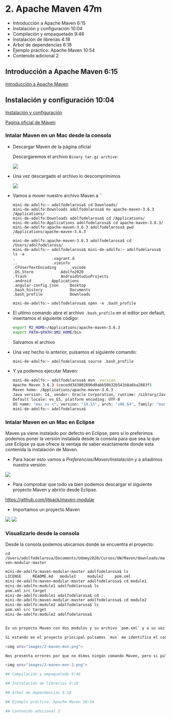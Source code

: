 # 2. Apache Maven 47m

* Introducción a Apache Maven 6:15 
* Instalación y configuración 10:04 
* Compilación y empaquetado 9:46 
* Instalación de librerías 4:18 
* Árbol de dependencias 6:18 
* Ejemplo práctico: Apache Maven 10:54 
* Contenido adicional 2


## Introducción a Apache Maven 6:15 

[Introducción a Apache Maven](pdfs/2.1_Introudccion_a_Apache_Maven.pdf)

## Instalación y configuración 10:04 

[Instalación y configuración](pdfs/2.2_Instalacion.pdf)

[Pagina oficial de Maven](https://maven.apache.org/)

### Intalar Maven en un Mac desde la consola

* Descargar Maven de la página oficial 

   Descargaremos el archivo `Binary tar.gz archive`:

   <img src="images/2-maven-download.png">
   
* Una vez descargado el archivo lo descomprimimos

   <img src="images/2-maven-download-2.png">
   
* Vamos a mover nuestro archivo Maven a ``   

   ```
   mini-de-adolfo:~ adolfodelarosa$ cd Downloads/
   mini-de-adolfo:Downloads adolfodelarosa$ mv apache-maven-3.6.3 /Applications/
   mini-de-adolfo:Downloads adolfodelarosa$ cd /Applications/
   mini-de-adolfo:Applications adolfodelarosa$ cd apache-maven-3.6.3/
   mini-de-adolfo:apache-maven-3.6.3 adolfodelarosa$ pwd
   /Applications/apache-maven-3.6.3
   
   mini-de-adolfo:apache-maven-3.6.3 adolfodelarosa$ cd /Users/adolfodelarosa/
   mini-de-adolfo:~ adolfodelarosa$ mini-de-adolfo:~ adolfodelarosa$ ls -a
   .				.vagrant.d
   ..				.viminfo
   .CFUserTextEncoding		.vscode
   .DS_Store			Adolfo2020
   .Trash				AndroidStudioProjects
   .android			Applications
   .angular-config.json		Desktop
   .bash_history			Documents
   .bash_profile			Downloads
   
   mini-de-adolfo:~ adolfodelarosa$ open -e .bash_profile   
   ```
* El ultimo comando abre el archivo `.bash_profile` en el editor por default, insertamos el siguiente código:

   ```sh
   export M2_HOME=/Applications/apache-maven-3.6.3
   export PATH=$PATH:$M2_HOME/bin
   ```
  
  Salvamos el archivo
  
* Una vez hecho lo anterior, pulsamos el siguiente comando:

   ```sh
   mini-de-adolfo:~ adolfodelarosa$ source .bash_profile
   ```
* Y ya podemos ejecutar Maven:

   ```sh   
   mini-de-adolfo:~ adolfodelarosa$ mvn -version
   Apache Maven 3.6.3 (cecedd343002696d0abb50b32b541b8a6ba2883f)
   Maven home: /Applications/apache-maven-3.6.3
   Java version: 14, vendor: Oracle Corporation, runtime: /Library/Java/JavaVirtualMachines/jdk-14.jdk/Contents/Home
   Default locale: es_ES, platform encoding: UTF-8
   OS name: "mac os x", version: "10.15", arch: "x86_64", family: "mac"
   mini-de-adolfo:~ adolfodelarosa$ 
   ```
### Intalar Maven en un Mac en Eclipse 

Maven ya viene instalado por defecto en Eclipse, pero si lo preferimos podemos poner la versión instalada desde la consola para que sea la que use Eclipse ya que ofrece la ventaja de saber exactamente donde esta contenida la instalación de Maven.

* Para hacer esto vamos a *Preferencias/Maven/Instalación* y a añadimos nuestra versión:

<img src="images/2-maven-eclipse.png">

* Para comprobar que todo va bien podemos descargar el siguiente proyecto Maven y abrirlo desde Eclipse.

https://github.com/jitpack/maven-modular

* Importamos un proyecto Maven

<img src="images/2-eclipse-import.png">

<img src="images/2-eclipse-proyecto-maven.png">

### Visualizarlo desde la consola

Desde la consola podemos ubicarnos donde se encuentra el proyecto:


`cd /Users/adolfodelarosa/Documents/Udemy2020/Cursos/OW/Maven/downloads/maven-modular-master`

```sh
mini-de-adolfo:maven-modular-master adolfodelarosa$ ls
LICENSE		README.md	module1		module2		pom.xml
mini-de-adolfo:maven-modular-master adolfodelarosa$ cd module1
mini-de-adolfo:module1 adolfodelarosa$ ls
pom.xml	src	target
mini-de-adolfo:module1 adolfodelarosa$ cd ..
mini-de-adolfo:maven-modular-master adolfodelarosa$ cd module2
mini-de-adolfo:module2 adolfodelarosa$ ls
pom.xml	src	target
mini-de-adolfo:module2 adolfodelarosa$ 


Es un proyecto Maven con dos modulos y su archivo `pom.xml` y a su vez cada modulo es otro proyecto Maven con su propio archivo `pom.xml`.

Si estando en el proyecto principal pulsamos `mvn` me identifica el contenido:

<img src="images/2-maven-mvn.png">

Nos presenta errores por que no dimos ningún comando Maven, pero si pulsamos `mvn compile` podemos ver como nos compila el proyecto:

<img src="images/2-maven-mvn-2.png">

## Compilación y empaquetado 9:46 

## Instalación de librerías 4:18 

## Árbol de dependencias 6:18 

## Ejemplo práctico: Apache Maven 10:54 

## Contenido adicional 2
